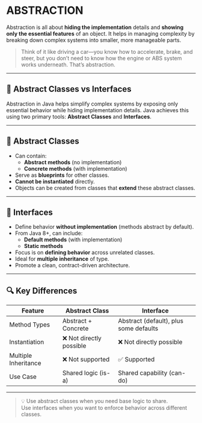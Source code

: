 # ABSTRACTION 
Abstraction is all about **hiding the implementation** details and **showing only the essential features** of an object. It helps in managing complexity by breaking down complex systems into smaller, more manageable parts.

>Think of it like driving a car—you know how to accelerate, brake, and steer, but you don’t need to know how the engine or ABS system works underneath. That’s abstraction.
---
## 🧵 Abstract Classes vs Interfaces

Abstraction in Java helps simplify complex systems by exposing only essential behavior while hiding implementation details. Java achieves this using two primary tools: **Abstract Classes** and **Interfaces**.

---

## 🧩 Abstract Classes

- Can contain:
  - **Abstract methods** (no implementation)
  - **Concrete methods** (with implementation)
- Serve as **blueprints** for other classes.
- **Cannot be instantiated** directly.
- Objects can be created from classes that **extend** these abstract classes.

---

## 🎯 Interfaces

- Define behavior **without implementation** (methods abstract by default).
- From Java 8+, can include:
  - **Default methods** (with implementation)
  - **Static methods**
- Focus is on **defining behavior** across unrelated classes.
- Ideal for **multiple inheritance** of type.
- Promote a clean, contract-driven architecture.

---

## 🔍 Key Differences

| Feature                  | Abstract Class               | Interface                          |
|--------------------------|------------------------------|-------------------------------------|
| Method Types             | Abstract + Concrete           | Abstract (default), plus some defaults |
| Instantiation            | ❌ Not directly possible       | ❌ Not directly possible             |
| Multiple Inheritance     | ❌ Not supported               | ✅ Supported                         |
| Use Case                 | Shared logic (is-a)           | Shared capability (can-do)          |

---
> 💡 Use abstract classes when you need base logic to share.  
> Use interfaces when you want to enforce behavior across different classes.



